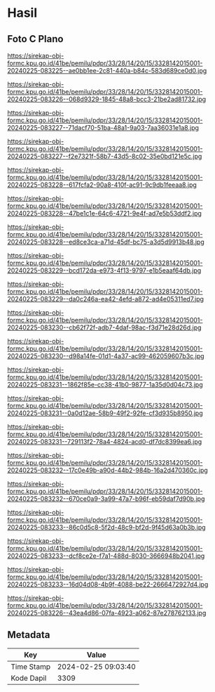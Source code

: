 # Hasil

## Foto C Plano

https://sirekap-obj-formc.kpu.go.id/41be/pemilu/pdpr/33/28/14/20/15/3328142015001-20240225-083225--ae0bb1ee-2c81-440a-b84c-583d689ce0d0.jpg

https://sirekap-obj-formc.kpu.go.id/41be/pemilu/pdpr/33/28/14/20/15/3328142015001-20240225-083226--068d9329-1845-48a8-bcc3-21be2ad81732.jpg

https://sirekap-obj-formc.kpu.go.id/41be/pemilu/pdpr/33/28/14/20/15/3328142015001-20240225-083227--71dacf70-51ba-48a1-9a03-7aa36031e1a8.jpg

https://sirekap-obj-formc.kpu.go.id/41be/pemilu/pdpr/33/28/14/20/15/3328142015001-20240225-083227--f2e7321f-58b7-43d5-8c02-35e0bd121e5c.jpg

https://sirekap-obj-formc.kpu.go.id/41be/pemilu/pdpr/33/28/14/20/15/3328142015001-20240225-083228--617fcfa2-90a8-410f-ac91-9c9db1feeaa8.jpg

https://sirekap-obj-formc.kpu.go.id/41be/pemilu/pdpr/33/28/14/20/15/3328142015001-20240225-083228--47be1c1e-64c6-4721-9e4f-ad7e5b53ddf2.jpg

https://sirekap-obj-formc.kpu.go.id/41be/pemilu/pdpr/33/28/14/20/15/3328142015001-20240225-083228--ed8ce3ca-a71d-45df-bc75-a3d5d9913b48.jpg

https://sirekap-obj-formc.kpu.go.id/41be/pemilu/pdpr/33/28/14/20/15/3328142015001-20240225-083229--bcd172da-e973-4f13-9797-e1b5eaaf64db.jpg

https://sirekap-obj-formc.kpu.go.id/41be/pemilu/pdpr/33/28/14/20/15/3328142015001-20240225-083229--da0c246a-ea42-4efd-a872-ad4e05311ed7.jpg

https://sirekap-obj-formc.kpu.go.id/41be/pemilu/pdpr/33/28/14/20/15/3328142015001-20240225-083230--cb62f72f-adb7-4daf-98ac-f3d71e28d26d.jpg

https://sirekap-obj-formc.kpu.go.id/41be/pemilu/pdpr/33/28/14/20/15/3328142015001-20240225-083230--d98a14fe-01d1-4a37-ac99-462059607b3c.jpg

https://sirekap-obj-formc.kpu.go.id/41be/pemilu/pdpr/33/28/14/20/15/3328142015001-20240225-083231--1862f85e-cc38-41b0-9877-1a35d0d04c73.jpg

https://sirekap-obj-formc.kpu.go.id/41be/pemilu/pdpr/33/28/14/20/15/3328142015001-20240225-083231--0a0d12ae-58b9-49f2-92fe-cf3d935b8950.jpg

https://sirekap-obj-formc.kpu.go.id/41be/pemilu/pdpr/33/28/14/20/15/3328142015001-20240225-083231--729113f2-78a4-4824-acd0-df7dc8399ea6.jpg

https://sirekap-obj-formc.kpu.go.id/41be/pemilu/pdpr/33/28/14/20/15/3328142015001-20240225-083232--17c0e49b-a90d-44b2-984b-16a2d470360c.jpg

https://sirekap-obj-formc.kpu.go.id/41be/pemilu/pdpr/33/28/14/20/15/3328142015001-20240225-083232--670ce0a9-3a99-47a7-b96f-eb59daf7d90b.jpg

https://sirekap-obj-formc.kpu.go.id/41be/pemilu/pdpr/33/28/14/20/15/3328142015001-20240225-083233--86c0d5c8-5f2d-48c9-bf2d-9f45d63a0b3b.jpg

https://sirekap-obj-formc.kpu.go.id/41be/pemilu/pdpr/33/28/14/20/15/3328142015001-20240225-083233--dcf8ce2e-f7a1-488d-8030-3666948b2041.jpg

https://sirekap-obj-formc.kpu.go.id/41be/pemilu/pdpr/33/28/14/20/15/3328142015001-20240225-083233--16d04d08-4b9f-4088-be22-2666472927d4.jpg

https://sirekap-obj-formc.kpu.go.id/41be/pemilu/pdpr/33/28/14/20/15/3328142015001-20240225-083226--43ea4d86-07fa-4923-a062-87e278762133.jpg


## Metadata

| Key        | Value               |
| ---------- | ------------------- |
| Time Stamp | 2024-02-25 09:03:40 |
| Kode Dapil | 3309                |



